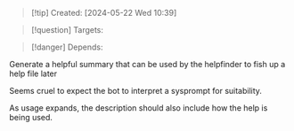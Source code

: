 
>[!tip] Created: [2024-05-22 Wed 10:39]

>[!question] Targets: 

>[!danger] Depends: 

Generate a helpful summary that can be used by the helpfinder to fish up a help file later

Seems cruel to expect the bot to interpret a sysprompt for suitability.

As usage expands, the description should also include how the help is being used.